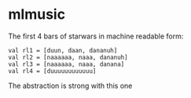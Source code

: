 # mlmusic

The first 4 bars of starwars in machine readable form:

```
val rl1 = [duun, daan, dananuh]
val rl2 = [naaaaaa, naaa, dananuh]
val rl3 = [naaaaaa, naaa, danana]
val rl4 = [duuuuuuuuuuuu]
```

The abstraction is strong with this one